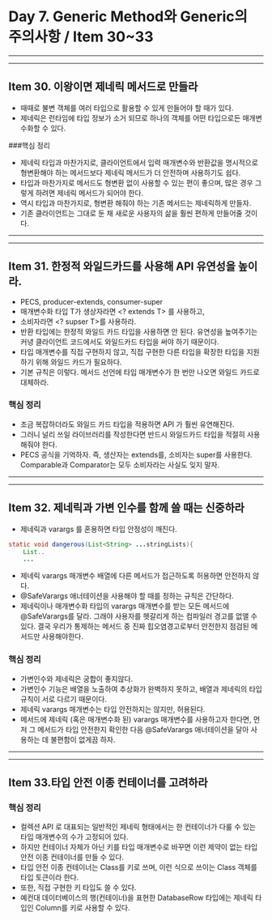 # Day 7. Generic Method와 Generic의 주의사항 / Item 30~33

 
---
---


## Item 30. 이왕이면 제네릭 메서드로 만들라


- 때때로 불변 객체를 여러 타입으로 활용할 수 있게 만들어야 할 때가 있다.
- 제네릭은 런타임에 타입 정보가 소거 되므로 하나의 객체를 어떤 타입으로든 매개변수화할 수 있다.
 
###핵심 정리
- 제네릭 타입과 마찬가지로, 클라이언트에서 입력 매개변수와 반환값을 명시적으로 형변환해야 하는 메서드보다 제네릭 메서드가 더 안전하며 사용하기도 쉽다.
- 타입과 마찬가지로 메서드도 형변환 없이 사용할 수 있는 편이 좋으며, 많은 경우 그렇게 하려면 제네릭 메서드가 되어야 한다.
- 역시 타입과 마찬가지로, 형변환 해줘야 하는 기존 메서드는 제네릭하게 만들자.
- 기존 클라이언트는 그대로 둔 채 새로운 사용자의 삶을 훨씬 편하게 만들어줄 것이다.
 

---
---


## Item 31. 한정적 와일드카드를 사용해 API 유연성을 높이라.

- PECS, producer-extends, consumer-super
- 매개변수화 타입 T가 생상자라면 <? extends T> 를 사용하고,
- 소비자라면 <? supser T>를 사용하라.
- 반환 타입에는 한정적 와일드 카드 타입을 사용하면 안 된다. 유연성을 높여주기는 커녕 클라이언트 코드에서도 와일드카드 타입을 써야 하기 때문이다.
- 타입 매개변수를 직접 구현하지 않고, 직접 구현한 다른 타입을 확장한 타입을 지원하기 위해 와일드 카드가 필요하다.
- 기본 규칙은 이렇다. 메서드 선언에 타입 매개변수가 한 번만 나오면 와일드 카드로 대체하라.
 

### 핵심 정리
- 조금 복잡하더라도 와일드 카드 타입을 적용하면 API 가 훨씬 유연해진다.
- 그러니 널리 쓰일 라이브러리를 작성한다면 반드시 와일드카드 타입을 적절히 사용해줘야 한다.
- PECS 공식을 기억하자. 즉, 생산자는 extends를, 소비자는 super를 사용한다. Comparable과 Comparator는 모두 소비자라는 사실도 잊지 말자.
 


---
---



## Item 32. 제네릭과 가변 인수를 함께 쓸 때는 신중하라

- 제네릭과 varargs 를 혼용하면 타입 안정성이 깨진다.

```java
static void dangerous(List<String> ...stringLists){
    List..
    ...
```

- 제네릭 varargs 매개변수 배열에 다른 메서드가 접근하도록 허용하면 안전하지 않다.
- @SafeVarargs 애너테이션을 사용해야 할 때를 정하는 규칙은 간단하다.
- 제네릭이나 매개변수화 타입의 varargs 매개변수를 받는 모든 메서드에 @SafeVarargs를 달라. 그래야 사용자를 헷갈리게 하는 컴파일러 경고를 없앨 수 있다. 결국 우리가 통제하는 메서드 중 진짜 힙오염경고로부터 안전한지 점검된 메서드만 사용해야한다.
 

### 핵심 정리
- 가변인수와 제네릭은 궁합이 좋지않다.
- 가변인수 기능은 배열을 노출하여 추상화가 완벽하지 못하고, 배열과 제네릭의 타입 규칙이 서로 다르기 때문이다.
- 제네릭 varargs 매개변수는 타입 안전하지는 않지만, 허용된다.
- 메서드에 제네릭 (혹은 매개변수화 된) varargs 매개변수를 사용하고자 한다면, 먼저 그 메서드가 타입 안전한지 확인한 다음 @SafeVarargs 애너테이션을 달아 사용하는 데 불편함이 없게끔 하자.


---
---


## Item 33.타입 안전 이종 컨테이너를 고려하라

### 핵심 정리
- 컬렉션 API 로 대표되는 일반적인 제네릭 형태에서는 한 컨테이너가 다룰 수 있는 타입 매개변수의 수가 고정되어 있다.
- 하지만 컨테이너 자체가 아닌 키를 타입 매개변수로 바꾸면 이런 제약이 없는 타입 안전 이종 컨테이너를 만들 수 있다.
- 타입 안전 이종 컨테이너는 Class를 키로 쓰며, 이런 식으로 쓰이는 Class 객체를 타입 토큰이라 한다.
- 또한, 직접 구현한 키 타입도 쓸 수 있다.
- 예컨대 데이터베이스의 행(컨테이너)을 표현한 DatabaseRow 타입에는 제네릭 타입인 Column<T>를 키로 사용할 수 있다.



























